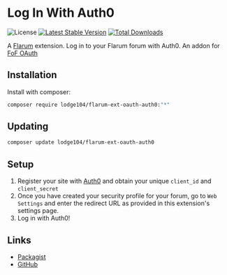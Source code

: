 # Log In With Auth0

![License](https://img.shields.io/badge/license-MIT-blue.svg) [![Latest Stable Version](https://img.shields.io/packagist/v/lodge104/flarum-ext-oauth-auth0.svg)](https://packagist.org/packages/lodge104/flarum-ext-oauth-auth0) [![Total Downloads](https://img.shields.io/packagist/dt/lodge104/flarum-ext-oauth-auth0.svg)](https://packagist.org/packages/lodge104/flarum-ext-oauth-auth0)

A [Flarum](http://flarum.org) extension. Log in to your Flarum forum with Auth0. An addon for [FoF OAuth](https://github.com/friendsofflarum/oauth)

## Installation

Install with composer:

```sh
composer require lodge104/flarum-ext-oauth-auth0:"*"
```

## Updating

```sh
composer update lodge104/flarum-ext-oauth-auth0
```

## Setup
1) Register your site with [Auth0](https://auth0.com/docs/get-started/applications/application-settings) and obtain your unique `client_id` and `client_secret`
2) Once you have created your security profile for your forum, go to `Web Settings` and enter the redirect URL as provided in this extension's settings page.
3) Log in with Auth0!

## Links

- [Packagist](https://packagist.org/packages/lodge104/flarum-ext-oauth-auth0)
- [GitHub](https://github.com/lodge104/flarum-ext-oauth-auth0)
